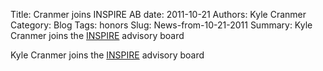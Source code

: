 Title: Cranmer joins INSPIRE AB
date: 2011-10-21
Authors: Kyle Cranmer
Category: Blog
Tags: honors
Slug: News-from-10-21-2011
Summary:  Kyle Cranmer joins the <a href="http://inspirehep.net/">INSPIRE</a> advisory board


 Kyle Cranmer joins the <a href="http://inspirehep.net/">INSPIRE</a> advisory board
